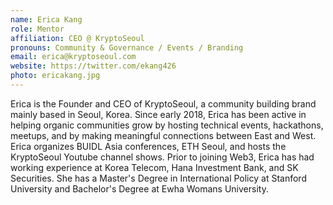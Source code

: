 ```yaml
---
name: Erica Kang
role: Mentor
affiliation: CEO @ KryptoSeoul
pronouns: Community & Governance / Events / Branding
email: erica@kryptoseoul.com
website: https://twitter.com/ekang426
photo: ericakang.jpg
---
```


Erica is the Founder and CEO of KryptoSeoul, a community building brand mainly based in Seoul, Korea. Since early 2018, Erica has been active in helping organic communities grow by hosting technical events, hackathons, meetups, and by making meaningful connections between East and West. Erica organizes BUIDL Asia conferences, ETH Seoul, and hosts the KryptoSeoul Youtube channel shows. Prior to joining Web3, Erica has had working experience at Korea Telecom, Hana Investment Bank, and SK Securities. She has a Master's Degree in International Policy at Stanford University and Bachelor's Degree at Ewha Womans University. 
